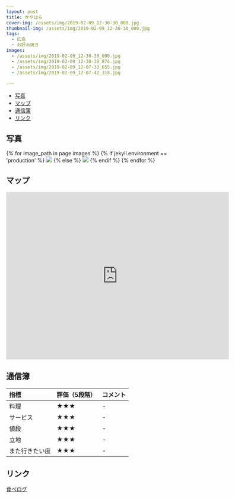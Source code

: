 ```yaml
---
layout: post
title: かやはら
cover-img: /assets/img/2019-02-09_12-30-30_000.jpg
thumbnail-img: /assets/img/2019-02-09_12-30-30_000.jpg
tags:
  - 広島
  - お好み焼き
images:  
  - /assets/img/2019-02-09_12-30-30_000.jpg
  - /assets/img/2019-02-09_12-30-30_874.jpg
  - /assets/img/2019-02-09_12-07-33_655.jpg
  - /assets/img/2019-02-09_12-07-42_318.jpg
  
---
```




<!-- TOC -->

- [写真](#写真)
- [マップ](#マップ)
- [通信簿](#通信簿)
- [リンク](#リンク)

<!-- /TOC -->

## 写真

{% for image_path in page.images %}
{% if jekyll.environment == 'production' %}
<img src="https://raw.githubusercontent.com/taira1117/fukuyama_izakaya/master/{{ image_path }}">
{% else %}
<img src="{{ image_path }}">
{% endif %}
{% endfor %}

## マップ

<iframe src="https://www.google.com/maps/embed?pb=!1m14!1m8!1m3!1d13158.381542880541!2d132.4887088!3d34.4624175!3m2!1i1024!2i768!4f13.1!3m3!1m2!1s0x355a9c1ef23b0979%3A0xe0b29fee9a4bf7ae!2z44GL44KE44Gv44KJIOOBiuWlveOBv-W6lw!5e0!3m2!1sja!2sjp!4v1685201847291!5m2!1sja!2sjp" width="600" height="450" style="border:0;" allowfullscreen="" loading="lazy" referrerpolicy="no-referrer-when-downgrade"></iframe>

## 通信簿

| 指標 | 評価（5段階） | コメント |
| :------ |:--- | :--- |
| 料理 | ★★★ | - |
| サービス | ★★★ | - |
| 値段 | ★★★ | - |
| 立地 | ★★★ | - |
| また行きたい度 | ★★★ | - |

## リンク

[食べログ](https://tabelog.com/hiroshima/A3401/A340107/34009317/)
